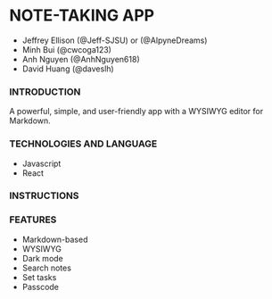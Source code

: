 # NOTE-TAKING APP

* Jeffrey Ellison (@Jeff-SJSU) or (@AlpyneDreams)
* Minh Bui (@cwcoga123)
* Anh Nguyen (@AnhNguyen618)
* David Huang (@daveslh)

### INTRODUCTION
A powerful, simple, and user-friendly app with a WYSIWYG editor for Markdown. 

### TECHNOLOGIES AND LANGUAGE

* Javascript
* React 

### INSTRUCTIONS

### FEATURES

* Markdown-based
* WYSIWYG
* Dark mode
* Search notes
* Set tasks
* Passcode

